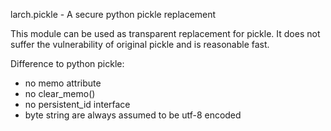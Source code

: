 larch.pickle - A secure python pickle replacement

This module can be used as transparent replacement for pickle. It does not suffer the 
vulnerability of original pickle and is reasonable fast.

Difference to python pickle:
- no memo attribute
- no clear_memo()
- no persistent_id interface
- byte string are always assumed to be utf-8 encoded
